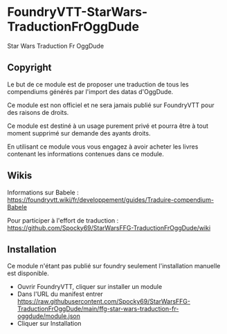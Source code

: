 # FoundryVTT-StarWars-TraductionFrOggDude
 Star Wars Traduction Fr OggDude
 
 ## Copyright
 Le but de ce module est de proposer une traduction de tous les compendiums générés par l'import des datas d'OggDude. 
 
 Ce module est non officiel et ne sera jamais publié sur FoundryVTT pour des raisons de droits.
 
 Ce module est destiné à un usage purement privé et pourra être à tout moment supprimé sur demande des ayants droits.
 
 En utilisant ce module vous vous engagez à avoir acheter les livres contenant les informations contenues dans ce module.
 
 ## Wikis
 Informations sur Babele : https://foundryvtt.wiki/fr/developpement/guides/Traduire-compendium-Babele
 
 Pour participer à l'effort de traduction : https://github.com/Spocky69/StarWarsFFG-TraductionFrOggDude/wiki
 
 ## Installation
 Ce module n'étant pas publié sur foundry seulement l'installation manuelle est disponible.
 * Ouvrir FoundryVTT, cliquer sur installer un module
 * Dans l'URL du manifest entrer https://raw.githubusercontent.com/Spocky69/StarWarsFFG-TraductionFrOggDude/main/ffg-star-wars-traduction-fr-oggdude/module.json
 * Cliquer sur Installation
 
 
 
